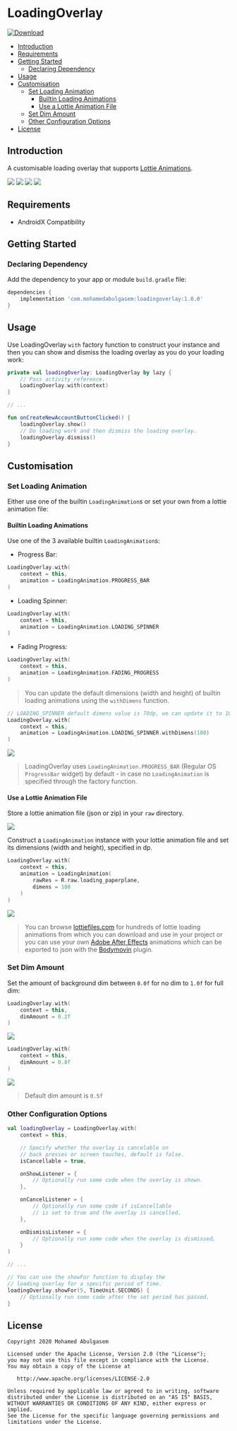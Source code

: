 # LoadingOverlay
[![Download](https://api.bintray.com/packages/mohamedabulgasem/maven/loadingoverlay/images/download.svg)](https://bintray.com/mohamedabulgasem/maven/loadingoverlay/_latestVersion)

  - [Introduction](#introduction)
  - [Requirements](#requirements)
  - [Getting Started](#getting-started)
    - [Declaring Dependency](#declaring-dependency)
  - [Usage](#usage)
  - [Customisation](#customisation)
    - [Set Loading Animation](#set-loading-animation)
      - [Builtin Loading Animations](#builtin-loading-animations)
      - [Use a Lottie Animation File](#use-a-lottie-animation-file)
    - [Set Dim Amount](#set-dim-amount)
    - [Other Configuration Options](#other-configuration-options)
  - [License](#license)

## Introduction

A customisable loading overlay that supports [Lottie Animations](https://lottiefiles.com/loading).

![](static/progress_bar_recording.gif)  ![](static/loading_spinner_recording.gif)  ![](static/fading_progress_recording.gif)  ![](static/loading_paperplane_recording.gif)

## Requirements

- AndroidX Compatibility

## Getting Started

### Declaring Dependency

Add the dependency to your app or module `build.gradle` file:

```gradle
dependencies {
    implementation 'com.mohamedabulgasem:loadingoverlay:1.0.0'
}
```

## Usage

Use LoadingOverlay `with` factory function to construct your instance and then
you can show and dismiss the loading overlay as you do your loading work:

```kotlin
private val loadingOverlay: LoadingOverlay by lazy {
    // Pass activity reference.
    LoadingOverlay.with(context)
}

// ...

fun onCreateNewAccountButtonClicked() {
    loadingOverlay.show()
    // Do loading work and then dismiss the loading overlay.
    loadingOverlay.dismiss()
}
```

## Customisation

### Set Loading Animation

Either use one of the builtin `LoadingAnimation`s or set your own
from a lottie animation file:

#### Builtin Loading Animations

Use one of the 3 available builtin `LoadingAnimation`s:

- Progress Bar:
```kotlin
LoadingOverlay.with(
    context = this,
    animation = LoadingAnimation.PROGRESS_BAR
)
```

- Loading Spinner:
```kotlin
LoadingOverlay.with(
    context = this,
    animation = LoadingAnimation.LOADING_SPINNER
)
```

- Fading Progress:
```kotlin
LoadingOverlay.with(
    context = this,
    animation = LoadingAnimation.FADING_PROGRESS
)
```

> You can update the default dimensions (width and height) of builtin loading animations using the `withDimens` function.

```kotlin
// LOADING_SPINNER default dimens value is 70dp, we can update it to 100dp.
LoadingOverlay.with(
    context = this,
    animation = LoadingAnimation.LOADING_SPINNER.withDimens(100)
)
```

![](static/loading_spinner_100dp_recording.gif)

> LoadingOverlay uses `LoadingAnimation.PROGRESS_BAR` (Regular OS
> `ProgressBar` widget) by default - in case no `LoadingAnimation` is
> specified through the factory function.

#### Use a Lottie Animation File

Store a lottie animation file (json or zip) in your `raw` directory.

![](static/raw_directory_screenshot.png)

Construct a `LoadingAnimation` instance with your lottie animation file
and set its dimensions (width and height), specified in dp.

```kotlin
LoadingOverlay.with(
    context = this,
    animation = LoadingAnimation(
        rawRes = R.raw.loading_paperplane,
        dimens = 100
    )
)
```

![](static/loading_paperplane_recording.gif)

> You can browse [lottiefiles.com](https://lottiefiles.com/loading) for hundreds
> of lottie loading animations from which you can download and use
> in your project or you can use your own
> [Adobe After Effects](http://www.adobe.com/products/aftereffects.html)
> animations which can be exported to json with the
> [Bodymovin](https://github.com/airbnb/lottie-web) plugin.

### Set Dim Amount

Set the amount of background dim between `0.0f` for no dim to `1.0f` for full dim:

```kotlin
LoadingOverlay.with(
    context = this,
    dimAmount = 0.2f
)
```

![](static/progress_bar_dim_0_2_recording.gif)

```kotlin
LoadingOverlay.with(
    context = this,
    dimAmount = 0.8f
)
```

![](static/progress_bar_dim_0_8_recording.gif)

> Default dim amount is `0.5f`

### Other Configuration Options

```kotlin
val loadingOverlay = LoadingOverlay.with(
    context = this,

    // Specify whether the overlay is cancelable on
    // back presses or screen touches, default is false.
    isCancellable = true,

    onShowListener = {
        // Optionally run some code when the overlay is shown.
    },

    onCancelListener = {
        // Optionally run some code if isCancellable
        // is set to true and the overlay is cancelled.
    },

    onDismissListener = {
        // Optionally run some code when the overlay is dismissed.
    }
)

// ...

// You can use the showFor function to display the
// loading overlay for a specific period of time.
loadingOverlay.showFor(5, TimeUnit.SECONDS) {
    // Optionally run some code after the set period has passed.
}
```

## License

    Copyright 2020 Mohamed Abulgasem

    Licensed under the Apache License, Version 2.0 (the "License");
    you may not use this file except in compliance with the License.
    You may obtain a copy of the License at

       http://www.apache.org/licenses/LICENSE-2.0

    Unless required by applicable law or agreed to in writing, software
    distributed under the License is distributed on an "AS IS" BASIS,
    WITHOUT WARRANTIES OR CONDITIONS OF ANY KIND, either express or implied.
    See the License for the specific language governing permissions and
    limitations under the License.
